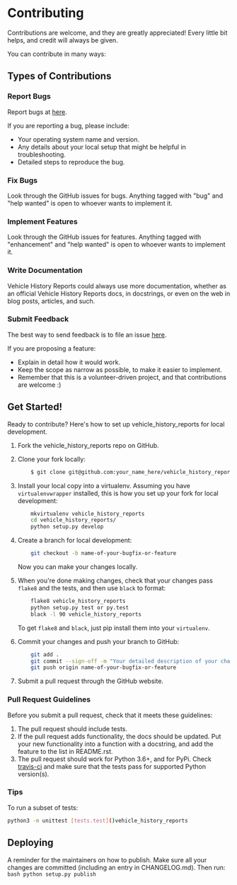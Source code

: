 # Contributing

Contributions are welcome, and they are greatly appreciated!
Every little bit helps, and credit will always be given.

You can contribute in many ways:

## Types of Contributions

### Report Bugs

Report bugs at [here](https://github.com/mmphego/vehicle_history_reports/issues).

If you are reporting a bug, please include:

-   Your operating system name and version.
-   Any details about your local setup that might be helpful in
    troubleshooting.
-   Detailed steps to reproduce the bug.

### Fix Bugs

Look through the GitHub issues for bugs. Anything tagged with "bug" and "help
wanted" is open to whoever wants to implement it.

### Implement Features

Look through the GitHub issues for features. Anything tagged with
"enhancement" and "help wanted" is open to whoever wants to implement it.

### Write Documentation

Vehicle History Reports could always use more documentation,
whether as an official Vehicle History Reports docs,
in docstrings, or even on the web in blog posts, articles, and such.

### Submit Feedback

The best way to send feedback is to file an issue [here](https://github.com/mmphego/vehicle_history_reports/issues).

If you are proposing a feature:

-   Explain in detail how it would work.
-   Keep the scope as narrow as possible, to make it easier to
    implement.
-   Remember that this is a volunteer-driven project, and that
    contributions are welcome :)

## Get Started!

Ready to contribute? Here's how to set up vehicle_history_reports for local development.

1.  Fork the vehicle_history_reports repo on GitHub.
2.  Clone your fork locally:
    ```bash
        $ git clone git@github.com:your_name_here/vehicle_history_reports.git
    ```

3.  Install your local copy into a virtualenv. Assuming you have
    `virtualenvwrapper` installed, this is how you set up your fork for
    local development:
    ```bash
        mkvirtualenv vehicle_history_reports
        cd vehicle_history_reports/
        python setup.py develop
    ```

4.  Create a branch for local development:
    ```bash
        git checkout -b name-of-your-bugfix-or-feature
    ```

    Now you can make your changes locally.

5.  When you're done making changes, check that your changes pass `flake8`
    and the tests, and then use `black` to format:
    ```bash
        flake8 vehicle_history_reports
        python setup.py test or py.test
        black -l 90 vehicle_history_reports
    ```
    To get `flake8` and `black`, just pip install them into your `virtualenv`.

6.  Commit your changes and push your branch to GitHub:
    ```bash
        git add .
        git commit --sign-off -m "Your detailed description of your changes."
        git push origin name-of-your-bugfix-or-feature
    ```

7.  Submit a pull request through the GitHub website.

### Pull Request Guidelines

Before you submit a pull request, check that it meets these guidelines:

1.  The pull request should include tests.
2.  If the pull request adds functionality, the docs should be updated.
    Put your new functionality into a function with a docstring, and add
    the feature to the list in README.rst.
3.  The pull request should work for Python 3.6+, and
    for PyPi. Check [travis-ci](https://travis-ci.org/mmphego/vehicle_history_reports/pull_requests) and make sure that the tests pass for supported Python version(s).

### Tips

To run a subset of tests:
```bash
python3 -m unittest [tests.test]()vehicle_history_reports
```

## Deploying

A reminder for the maintainers on how to publish. Make sure all your
changes are committed (including an entry in CHANGELOG.md).
Then run:
    ```bash
    python setup.py publish
    ```